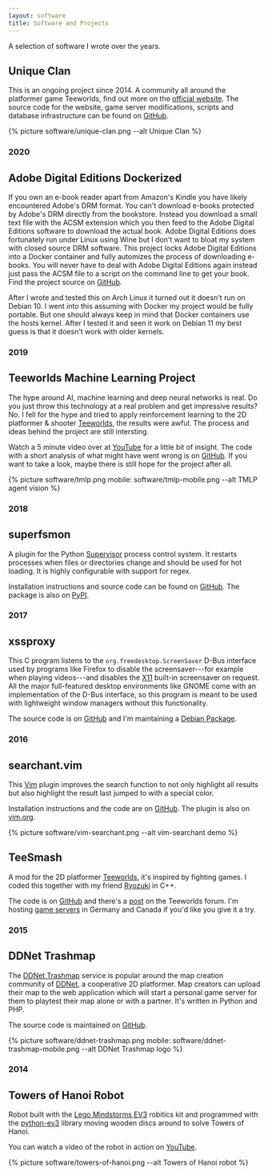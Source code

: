 ```yaml
---
layout: software
title: Software and Projects
---
```


A selection of software I wrote over the years.

## Unique Clan

This is an ongoing project since 2014. A community all around the platformer game Teeworlds, find out more on the [official website](https://uniqueclan.net/). The source code for the website, game server modifications, scripts and database infrastructure can be found on [GitHub](https://github.com/unique-clan).

{% picture software/unique-clan.png --alt Unique Clan %}

<h3 class="date-section">2020</h3>

## Adobe Digital Editions Dockerized

If you own an e-book reader apart from Amazon's Kindle you have likely encountered Adobe's DRM format. You can't download e-books protected by Adobe's DRM directly from the bookstore. Instead you download a small text file with the ACSM extension which you then feed to the Adobe Digital Editions software to download the actual book. Adobe Digital Editions does fortunately run under Linux using Wine but I don't want to bloat my system with closed source DRM software. This project locks Adobe Digital Editions into a Docker container and fully automizes the process of downloading e-books. You will never have to deal with Adobe Digital Editions again instead just pass the ACSM file to a script on the command line to get your book. Find the project source on [GitHub](https://github.com/timakro/adobe_diged_docker).

After I wrote and tested this on Arch Linux it turned out it doesn't run on Debian 10. I went into this assuming with Docker my project would be fully portable. But one should always keep in mind that Docker containers use the hosts kernel. After I tested it and seen it work on Debian 11 my best guess is that it doesn't work with older kernels.

<h3 class="date-section">2019</h3>

## Teeworlds Machine Learning Project

The hype around AI, machine learning and deep neural networks is real. Do you just throw this technology at a real problem and get impressive results? No. I fell for the hype and tried to apply reinforcement learning to the 2D platformer & shooter [Teeworlds](https://www.teeworlds.com/), the results were awful. The process and ideas behind the project are still intersting.

Watch a 5 minute video over at [YouTube](https://youtu.be/sJ6R6zFMhE4) for a little bit of insight. The code with a short analysis of what might have went wrong is on [GitHub](https://github.com/timakro/tmlp). If you want to take a look, maybe there is still hope for the project after all.

{% picture software/tmlp.png mobile: software/tmlp-mobile.png --alt TMLP agent vision %}

<h3 class="date-section">2018</h3>

## superfsmon

A plugin for the Python [Supervisor](http://supervisord.org/) process control system. It restarts processes when files or directories change and should be used for hot loading. It is highly configurable with support for regex.

Installation instructions and source code can be found on [GitHub](https://github.com/timakro/superfsmon). The package is also on [PyPI](https://pypi.org/project/superfsmon/).

<h3 class="date-section">2017</h3>

## xssproxy

This C program listens to the `org.freedesktop.ScreenSaver` D-Bus interface used by programs like Firefox to disable the screensaver---for example when playing videos---and disables the [X11](https://en.wikipedia.org/wiki/X_Window_System) built-in screensaver on request. All the major full-featured desktop environments like GNOME come with an implementation of the D-Bus interface, so this program is meant to be used with lightweight window managers without this functionality.

The source code is on [GitHub](https://github.com/timakro/xssproxy) and I'm maintaining a [Debian Package](https://packages.debian.org/search?keywords=xssproxy).

<h3 class="date-section">2016</h3>

## searchant.vim

This [Vim](https://www.vim.org/) plugin improves the search function to not only highlight all results but also highlight the result last jumped to with a special color.

Installation instructions and the code are on [GitHub](https://github.com/timakro/vim-searchant). The plugin is also on [vim.org](https://www.vim.org/scripts/script.php?script_id=5404).

{% picture software/vim-searchant.png --alt vim-searchant demo %}

## TeeSmash

A mod for the 2D platformer [Teeworlds](https://www.teeworlds.com/), it's inspired by fighting games. I coded this together with my friend [Ryozuki](https://ryozuki.xyz/) in C++.

The code is on [GitHub](https://github.com/timazuki/TeeSmash) and there's a [post](https://www.teeworlds.com/forum/viewtopic.php?id=11878) on the Teeworlds forum. I'm hosting [game servers](https://uniqueclan.net/serverstatus/GER) in Germany and Canada if you'd like you give it a try.

<h3 class="date-section">2015</h3>

## DDNet Trashmap

The [DDNet Trashmap](https://trashmap.timakro.de/) service is popular around the map creation community of [DDNet](https://ddnet.tw/), a cooperative 2D platformer. Map creators can upload their map to the web application which will start a personal game server for them to playtest their map alone or with a partner. It's written in Python and PHP.

The source code is maintained on [GitHub](https://github.com/timakro/ddnet-trashmap).

{% picture software/ddnet-trashmap.png mobile: software/ddnet-trashmap-mobile.png --alt DDNet Trashmap logo %}

<h3 class="date-section">2014</h3>

## Towers of Hanoi Robot

Robot built with the [Lego Mindstorms EV3](https://en.wikipedia.org/wiki/Lego_Mindstorms_EV3) robitics kit and programmed with the [python-ev3](https://github.com/topikachu/python-ev3) library moving wooden discs around to solve Towers of Hanoi.

You can watch a video of the robot in action on [YouTube](https://youtu.be/mgyLTcA3iis).

{% picture software/towers-of-hanoi.png --alt Towers of Hanoi robot %}
